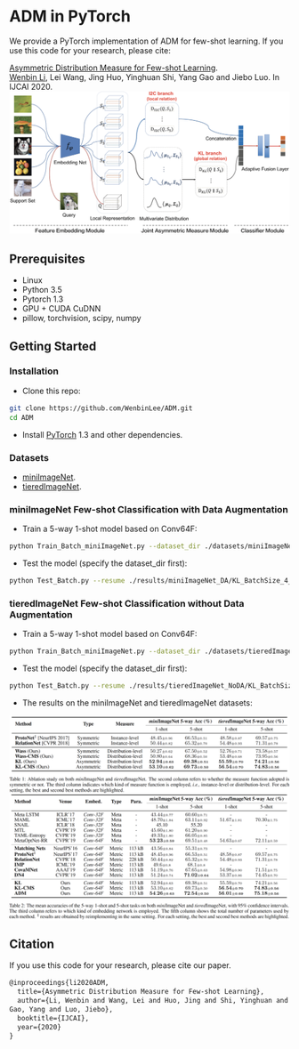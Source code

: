# ADM in PyTorch

We provide a PyTorch implementation of ADM for few-shot learning. If you use this code for your research, please cite: 

[Asymmetric Distribution Measure for Few-shot Learning](https://www.ijcai.org/Proceedings/2020/0409.pdf).<br> 
[Wenbin Li](https://cs.nju.edu.cn/liwenbin/), Lei Wang, Jing Huo, Yinghuan Shi, Yang Gao and Jiebo Luo. In IJCAI 2020.<br> 
<img src='imgs/Flowchart.bmp' width=600/>


## Prerequisites
- Linux
- Python 3.5
- Pytorch 1.3
- GPU + CUDA CuDNN
- pillow, torchvision, scipy, numpy

## Getting Started
### Installation

- Clone this repo:
```bash
git clone https://github.com/WenbinLee/ADM.git
cd ADM
```

- Install [PyTorch](http://pytorch.org) 1.3 and other dependencies.

### Datasets
- [miniImageNet](https://drive.google.com/file/d/1fUBrpv8iutYwdL4xE1rX_R9ef6tyncX9/view). 
- [tieredImageNet](http://vision.stanford.edu/aditya86/ImageNetDogs/).


###  miniImageNet Few-shot Classification with Data Augmentation
- Train a 5-way 1-shot model based on Conv64F:
```bash
python Train_Batch_miniImageNet.py --dataset_dir ./datasets/miniImageNet --method_name KL --way_num 5 --shot_num 1
```
- Test the model (specify the dataset_dir first):
```bash
python Test_Batch.py --resume ./results/miniImageNet_DA/KL_BatchSize_4_Conv64F_miniImageNet_5Way_1Shot/model_best.pth.tar --data_name miniImageNet --method_name KL --way_num 5 --shot_num 1
```

###  tieredImageNet Few-shot Classification without Data Augmentation
- Train a 5-way 1-shot model based on Conv64F:
```bash
python Train_Batch_miniImageNet.py --dataset_dir ./datasets/tieredImageNet --method_name KL --way_num 5 --shot_num 1
```
- Test the model (specify the dataset_dir first):
```bash
python Test_Batch.py --resume ./results/tieredImageNet_NoDA/KL_BatchSize_4_Conv64F_tieredImageNet_5Way_1Shot/model_best.pth.tar --data_name miniImageNet --method_name KL --way_num 5 --shot_num 1
```

- The results on the miniImageNet and tieredImageNet datasets: 
<img src='imgs/Results1.png' align="center" width=900>
<img src='imgs/Results2.png' align="center" width=900>



## Citation
If you use this code for your research, please cite our paper.
```
@inproceedings{li2020ADM,
  title={Asymmetric Distribution Measure for Few-shot Learning},
  author={Li, Wenbin and Wang, Lei and Huo, Jing and Shi, Yinghuan and Gao, Yang and Luo, Jiebo},
  booktitle={IJCAI},
  year={2020}
}
```